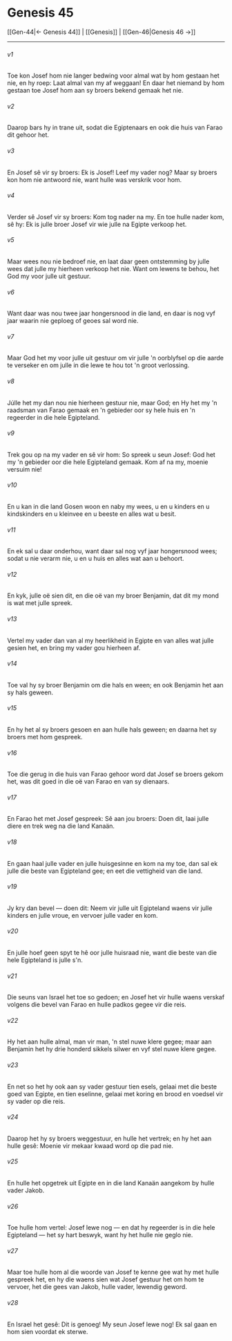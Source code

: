 # Genesis 45

[[Gen-44|← Genesis 44]] | [[Genesis]] | [[Gen-46|Genesis 46 →]]
***

###### v1
Toe kon Josef hom nie langer bedwing voor almal wat by hom gestaan het nie, en hy roep: Laat almal van my af weggaan! En daar het niemand by hom gestaan toe Josef hom aan sy broers bekend gemaak het nie. 
###### v2
Daarop bars hy in trane uit, sodat die Egiptenaars en ook die huis van Farao dit gehoor het. 
###### v3
En Josef sê vir sy broers: Ek is Josef! Leef my vader nog? Maar sy broers kon hom nie antwoord nie, want hulle was verskrik voor hom. 
###### v4
Verder sê Josef vir sy broers: Kom tog nader na my. En toe hulle nader kom, sê hy: Ek is julle broer Josef vir wie julle na Egipte verkoop het. 
###### v5
Maar wees nou nie bedroef nie, en laat daar geen ontstemming by julle wees dat julle my hierheen verkoop het nie. Want om lewens te behou, het God my voor julle uit gestuur. 
###### v6
Want daar was nou twee jaar hongersnood in die land, en daar is nog vyf jaar waarin nie geploeg of geoes sal word nie. 
###### v7
Maar God het my voor julle uit gestuur om vir julle 'n oorblyfsel op die aarde te verseker en om julle in die lewe te hou tot 'n groot verlossing. 
###### v8
Júlle het my dan nou nie hierheen gestuur nie, maar God; en Hy het my 'n raadsman van Farao gemaak en 'n gebieder oor sy hele huis en 'n regeerder in die hele Egipteland. 
###### v9
Trek gou op na my vader en sê vir hom: So spreek u seun Josef: God het my 'n gebieder oor die hele Egipteland gemaak. Kom af na my, moenie versuim nie! 
###### v10
En u kan in die land Gosen woon en naby my wees, u en u kinders en u kindskinders en u kleinvee en u beeste en alles wat u besit. 
###### v11
En ek sal u daar onderhou, want daar sal nog vyf jaar hongersnood wees; sodat u nie verarm nie, u en u huis en alles wat aan u behoort. 
###### v12
En kyk, julle oë sien dit, en die oë van my broer Benjamin, dat dit my mond is wat met julle spreek. 
###### v13
Vertel my vader dan van al my heerlikheid in Egipte en van alles wat julle gesien het, en bring my vader gou hierheen af. 
###### v14
Toe val hy sy broer Benjamin om die hals en ween; en ook Benjamin het aan sy hals geween. 
###### v15
En hy het al sy broers gesoen en aan hulle hals geween; en daarna het sy broers met hom gespreek. 
###### v16
Toe die gerug in die huis van Farao gehoor word dat Josef se broers gekom het, was dit goed in die oë van Farao en van sy dienaars. 
###### v17
En Farao het met Josef gespreek: Sê aan jou broers: Doen dit, laai julle diere en trek weg na die land Kanaän. 
###### v18
En gaan haal julle vader en julle huisgesinne en kom na my toe, dan sal ek julle die beste van Egipteland gee; en eet die vettigheid van die land. 
###### v19
Jy kry dan bevel — doen dit: Neem vir julle uit Egipteland waens vir julle kinders en julle vroue, en vervoer julle vader en kom. 
###### v20
En julle hoef geen spyt te hê oor julle huisraad nie, want die beste van die hele Egipteland is julle s'n. 
###### v21
Die seuns van Israel het toe so gedoen; en Josef het vir hulle waens verskaf volgens die bevel van Farao en hulle padkos gegee vir die reis. 
###### v22
Hy het aan hulle almal, man vir man, 'n stel nuwe klere gegee; maar aan Benjamin het hy drie honderd sikkels silwer en vyf stel nuwe klere gegee. 
###### v23
En net so het hy ook aan sy vader gestuur tien esels, gelaai met die beste goed van Egipte, en tien eselinne, gelaai met koring en brood en voedsel vir sy vader op die reis. 
###### v24
Daarop het hy sy broers weggestuur, en hulle het vertrek; en hy het aan hulle gesê: Moenie vir mekaar kwaad word op die pad nie. 
###### v25
En hulle het opgetrek uit Egipte en in die land Kanaän aangekom by hulle vader Jakob. 
###### v26
Toe hulle hom vertel: Josef lewe nog — en dat hy regeerder is in die hele Egipteland — het sy hart beswyk, want hy het hulle nie geglo nie. 
###### v27
Maar toe hulle hom al die woorde van Josef te kenne gee wat hy met hulle gespreek het, en hy die waens sien wat Josef gestuur het om hom te vervoer, het die gees van Jakob, hulle vader, lewendig geword. 
###### v28
En Israel het gesê: Dit is genoeg! My seun Josef lewe nog! Ek sal gaan en hom sien voordat ek sterwe. 
